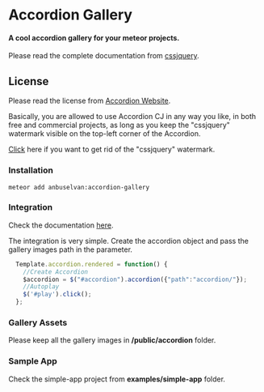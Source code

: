 # Accordion Gallery

#### A cool accordion gallery for your meteor projects.

Please read the complete documentation from [cssjquery](www.cssjquery.com).

## License

Please read the license from [Accordion Website](http://www.cssjquery.com/accordion.php).

Basically, you are allowed to use Accordion CJ in any way you like, in both free and commercial projects, as long as you keep the "cssjquery" watermark visible on the top-left corner of the Accordion.

[Click](http://www.cssjquery.com/gopro.php?plugin=accordion) here if you want to get rid of the "cssjquery" watermark.

### Installation

    meteor add anbuselvan:accordion-gallery

### Integration

Check the documentation [here](http://www.cssjquery.com/accordion.php#publish).

The integration is very simple. Create the accordion object and pass the gallery images path in the parameter.

```js
  Template.accordion.rendered = function() {
    //Create Accordion
    $accordion = $("#accordion").accordion({"path":"accordion/"});
    //Autoplay
    $('#play').click();
  };
```

### Gallery Assets

Please keep all the gallery images in **/public/accordion** folder.

### Sample App

Check the simple-app project from **examples/simple-app** folder.
